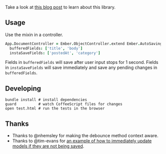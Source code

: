 Take a look at [this blog
post](http://blog.gaslight.co/post/53361504301/an-autosave-pattern-for-ember-and-ember-data)
to learn about this library.

Usage
-----

Use the mixin in a controller.

```coffee
App.DocumentController = Ember.ObjectController.extend Ember.AutoSaving,
  bufferedFields: ['title', 'body']
  instaSaveFields: ['postedAt', 'category']
```

Fields in `bufferedFields` will save after user input stops for 1 second. Fields
in `instaSaveFields` will save immediately and save any pending changes in
`bufferedFields`.

Developing
----------

    bundle install # install dependencies
    guard          # watch CoffeeScript files for changes
    open test.html # run the tests in the browser

Thanks
------

* Thanks to @nhemsley for making the debounce method context aware.
* Thanks to @tim-evans for [an example of how to immediately update models if
  they are not being saved](https://gist.github.com/tim-evans/5783095).
